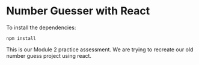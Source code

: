 # Number Guesser with React

To install the dependencies:

```
npm install
```
This is our Module 2 practice assessment. We are trying to recreate our old number guess project using react. 
